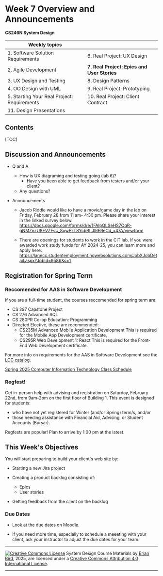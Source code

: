 <h1>Week 7 Overview and Announcements</h1>

**CS246N System Design**

| Weekly topics                               |                                             |
| ------------------------------------------- | ------------------------------------------- |
| 1. Software Solution Requirements           | 6. Real Project: UX Design                  |
| 2. Agile Development                        | **7. Real Project: Epics and User Stories** |
| 3. UX Design and Testing                    | 8. Design Patterns                          |
| 4. OO Design with UML                       | 9. Real Project: Prototyping                |
| 5. Starting Your Real Project: Requirements | 10. Real Project: Client Contract           |
| 11. Design Presentations                    |                                             |



<h2>Contents</h2>

[TOC]

## Discussion and Announcements

- Q and A

  - How is UX diagraming and testing going (lab 6)? 
    - Have you been able to get feedback from testers and/or your client?
  - Any questions?
- Announcements

  - Jacob Riddle would like to have a movie/game day in the lab on Friday, February 28 from 11 am- 4:30 pm. Please share your interest in the linked survey below. https://docs.google.com/forms/d/e/1FAIpQLSeHS7OqR-gNMZnzU8EVZFsU_8qwEzT8YcbBLJlREReCd_x47A/viewform

  - There are openings for students to work in the CIT lab.  If you were awarded work study funds for AY 2024-25, you can learn more and apply here: https://lanecc.studentemployment.ngwebsolutions.com/JobXJobDetail.aspx?JobId=9586&s=1

## Registration for Spring Term

### Reccomended for AAS in Software Development

If you are a full-time student, the courses reccomended for spring term are:

- CS 297 Capstone Project
- CS 276 Advanced SQL
- CS 280PR Co-op Education: Programming
- Directed Elective, these are recommended:
  - CS235M Advanced Mobile Application Development 
    This is required for the Mobile App Development certificate,
  - CS295R Web Development 1: React 
    This is required for the Front-End Web Development certificate.

For more info on requirements for the AAS in Software Development see the [LCC catalog](https://lanecc.smartcatalogiq.com/en/2024-2025/lcc-catalog/programs-of-study/computer-information-technology/software-development-aas/).

[Spring 2025 Computer Information Technology Class Schedule](https://crater.lanecc.edu/banp/zwsktsc2.P_DispGroupSchd?chunk_in=C2550&term_in=202540&)

### Regfest!

Get in-person help with advising and registration on Saturday, February 22nd, from 9am-2pm on the first floor of Building 1. This event is designed for students:

- who have not yet registered for Winter (and/or Spring) term/s, and/or
- those needing assistance with Financial Aid, Advising, or Student Accounts (Bursar).  

Regfests are popular! Plan to arrive by 1:00 pm at the latest. 



## This Week's Objectives

You will start preparing to build your client's web site by:

- Starting a new Jira project
- Creating a product backlog consisting of:
  - Epics
  - User stories

- Getting feedback from the client on the backlog

### Due Dates

- Look at the due dates on Moodle.

- If you need more time, especially to schedule a meeeting with your client, ask your instructor to adjust the due dates for your team.



------

[![Creative Commons License](https://i.creativecommons.org/l/by/4.0/88x31.png)](http://creativecommons.org/licenses/by/4.0/)
System Design Course Materials by [Brian Bird](https://profbird.dev), <time>2025</time>, are licensed under a [Creative Commons Attribution 4.0 International License](http://creativecommons.org/licenses/by/4.0/).

---


